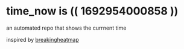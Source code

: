 # time_now is (( 1692954000858 ))

an automated repo that shows the currnent time

inspired by [breakingheatmap](https://github.com/breakingheatmap/breakingheatmap)